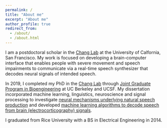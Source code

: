 ```yaml
---
permalink: /
title: "About me"
excerpt: "About me"
author_profile: true
redirect_from: 
  - /about/
  - /about.html
---
```


I am a postdoctoral scholar in the [Chang Lab](http://changlab.ucsf.edu/) at the University of Calfornia, San Francisco. My work is focused on developing a brain-computer interface that enables people with severe movement and speech impairments to communicate via a real-time speech synthesizer that decodes neural signals of intended speech.

In 2019, I completed my PhD in the [Chang Lab](http://changlab.ucsf.edu/) through [Joint Graduate Program in Bioengineering](http://bioegrad.berkley.edu) at UC Berkeley and UCSF. My dissertation incorporated machine learning, linguistics, neuroscience and signal
                            processing to investigate [neural mechanisms underlying natural speech production](https://www.ucsf.edu/news/2018/05/410606/study-reveals-brain-activity-patterns-underlying-fluent-speech) and developed [machine
                                learning algorithms to decode speech from brain
                                (electrocorticography)
                                signals](https://www.ucsf.edu/news/2019/04/414296/synthetic-speech-generated-brain-recordings).
                                
I graduated from Rice University with a BS in Electrical Engineering in 2014.
